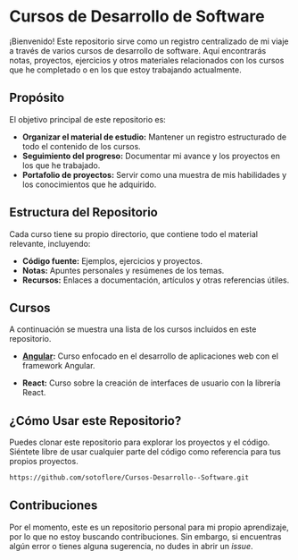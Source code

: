 # Cursos de Desarrollo de Software

¡Bienvenido! Este repositorio sirve como un registro centralizado de mi viaje a través de varios cursos de desarrollo de software. Aquí encontrarás notas, proyectos, ejercicios y otros materiales relacionados con los cursos que he completado o en los que estoy trabajando actualmente.

## Propósito

El objetivo principal de este repositorio es:

*   **Organizar el material de estudio:** Mantener un registro estructurado de todo el contenido de los cursos.
*   **Seguimiento del progreso:** Documentar mi avance y los proyectos en los que he trabajado.
*   **Portafolio de proyectos:** Servir como una muestra de mis habilidades y los conocimientos que he adquirido.

## Estructura del Repositorio

Cada curso tiene su propio directorio, que contiene todo el material relevante, incluyendo:

*   **Código fuente:** Ejemplos, ejercicios y proyectos.
*   **Notas:** Apuntes personales y resúmenes de los temas.
*   **Recursos:** Enlaces a documentación, artículos y otras referencias útiles.

## Cursos

A continuación se muestra una lista de los cursos incluidos en este repositorio.

*   **[Angular](angular):** Curso enfocado en el desarrollo de aplicaciones web con el framework Angular.

*   **React:** Curso sobre la creación de interfaces de usuario con la librería React.

## ¿Cómo Usar este Repositorio?

Puedes clonar este repositorio para explorar los proyectos y el código. Siéntete libre de usar cualquier parte del código como referencia para tus propios proyectos.

```bash
https://github.com/sotoflore/Cursos-Desarrollo--Software.git
```

## Contribuciones

Por el momento, este es un repositorio personal para mi propio aprendizaje, por lo que no estoy buscando contribuciones. Sin embargo, si encuentras algún error o tienes alguna sugerencia, no dudes in abrir un *issue*.
